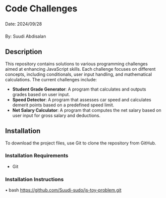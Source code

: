 # Code Challenges
#####
Date: 2024/09/28
#####
By: Suudi Abdisalan
## Description
This repository contains solutions to various programming challenges aimed at enhancing JavaScript skills. Each challenge focuses on different concepts, including conditionals, user input handling, and mathematical calculations.
The current challenges include:
- **Student Grade Generator**: A program that calculates and outputs grades based on user input.
- **Speed Detector**: A program that assesses car speed and calculates demerit points based on a predefined speed limit.
- **Net Salary Calculator**: A program that computes the net salary based on user input for gross salary and deductions.
## Installation
To download the project files, use Git to clone the repository from GitHub.
### Installation Requirements
- Git
### Installation Instructions
• bash
https://github.com/Suudi-sudo/js-toy-problem.git
